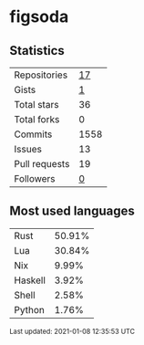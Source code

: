 # figsoda


## Statistics

<table>
    <tr>
        <td>Repositories</td>
        <td><a href="https://github.com/figsoda?tab=repositories">17</a></td>
    </tr>
    <tr>
        <td>Gists</td>
        <td><a href="https://gist.github.com/figsoda">1</a></td>
    </tr>
    <tr>
        <td>Total stars</td>
        <td>36</td>
    </tr>
    <tr>
        <td>Total forks</td>
        <td>0</td>
    </tr>
    <tr>
        <td>Commits</td>
        <td>1558</td>
    </tr>
    <tr>
        <td>Issues</td>
        <td>13</td>
    </tr>
    <tr>
        <td>Pull requests</td>
        <td>19</td>
    </tr>
    <tr>
        <td>Followers</td>
        <td><a href="https://github.com/figsoda?tab=followers">0</a></td>
    </tr>
</table>


## Most used languages

<table>
<tr><td>Rust</td><td>50.91%</td></tr>
<tr><td>Lua</td><td>30.84%</td></tr>
<tr><td>Nix</td><td>9.99%</td></tr>
<tr><td>Haskell</td><td>3.92%</td></tr>
<tr><td>Shell</td><td>2.58%</td></tr>
<tr><td>Python</td><td>1.76%</td></tr>
</table>


<sub>Last updated: 2021-01-08 12:35:53 UTC</sub>
